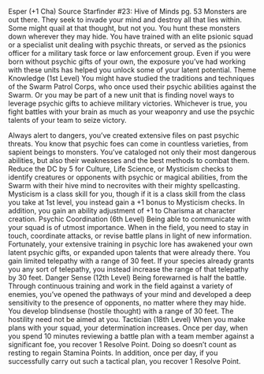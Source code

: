 
Esper (+1 Cha)
Source Starfinder #23: Hive of Minds pg. 53
Monsters are out there. They seek to invade your mind and destroy all that lies within. Some might quail at that thought, but not you. You hunt these monsters down wherever they may hide. You have trained with an elite psionic squad or a specialist unit dealing with psychic threats, or served as the psionics officer for a military task force or law enforcement group. Even if you were born without psychic gifts of your own, the exposure you’ve had working with these units has helped you unlock some of your latent potential.
Theme Knowledge (1st Level)
You might have studied the traditions and techniques of the Swarm Patrol Corps, who once used their psychic abilities against the Swarm. Or you may be part of a new unit that is finding novel ways to leverage psychic gifts to achieve military victories. Whichever is true, you fight battles with your brain as much as your weaponry and use the psychic talents of your team to seize victory.

Always alert to dangers, you’ve created extensive files on past psychic threats. You know that psychic foes can come in countless varieties, from sapient beings to monsters. You’ve cataloged not only their most dangerous abilities, but also their weaknesses and the best methods to combat them. Reduce the DC by 5 for Culture, Life Science, or Mysticism checks to identify creatures or opponents with psychic or magical abilities, from the Swarm with their hive mind to necrovites with their mighty spellcasting. Mysticism is a class skill for you, though if it is a class skill from the class you take at 1st level, you instead gain a +1 bonus to Mysticism checks. In addition, you gain an ability adjustment of +1 to Charisma at character creation.
Psychic Coordination (6th Level)
Being able to communicate with your squad is of utmost importance. When in the field, you need to stay in touch, coordinate attacks, or revise battle plans in light of new information. Fortunately, your extensive training in psychic lore has awakened your own latent psychic gifts, or expanded upon talents that were already there. You gain limited telepathy with a range of 30 feet. If your species already grants you any sort of telepathy, you instead increase the range of that telepathy by 30 feet.
Danger Sense (12th Level)
Being forewarned is half the battle. Through continuous training and work in the field against a variety of enemies, you’ve opened the pathways of your mind and developed a deep sensitivity to the presence of opponents, no matter where they may hide. You develop blindsense (hostile thought) with a range of 30 feet. The hostility need not be aimed at you.
Tactician (18th Level)
When you make plans with your squad, your determination increases. Once per day, when you spend 10 minutes reviewing a battle plan with a team member against a significant foe, you recover 1 Resolve Point. Doing so doesn’t count as resting to regain Stamina Points. In addition, once per day, if you successfully carry out such a tactical plan, you recover 1 Resolve Point.